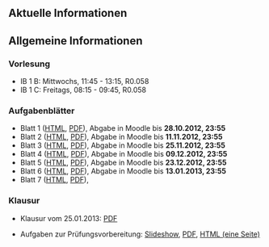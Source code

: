 ## Aktuelle Informationen

## Allgemeine Informationen

### Vorlesung

-   IB 1 B: Mittwochs, 11:45 - 13:15, R0.058
-   IB 1 C: Freitags, 08:15 - 09:45, R0.058

### Aufgabenblätter

-   Blatt 1
    ([HTML](/docs/lectures/seiib/html/Blatt1.html),
    [PDF](/docs/lectures/seiib/pdf/Blatt1.pdf)),
    Abgabe in Moodle bis **28.10.2012, 23:55**
-   Blatt 2
    ([HTML](/docs/lectures/seiib/html/Blatt2.html),
    [PDF](/docs/lectures/seiib/pdf/Blatt2.pdf)),
    Abgabe in Moodle bis **11.11.2012, 23:55**
-   Blatt 3
    ([HTML](/docs/lectures/seiib/html/Blatt3.html),
    [PDF](/docs/lectures/seiib/pdf/Blatt3.pdf)),
    Abgabe in Moodle bis **25.11.2012, 23:55**
-   Blatt 4
    ([HTML](/docs/lectures/seiib/html/Blatt4.html),
    [PDF](/docs/lectures/seiib/pdf/Blatt4.pdf)),
    Abgabe in Moodle bis **09.12.2012, 23:55**
-   Blatt 5
    ([HTML](/docs/lectures/seiib/html/Blatt5.html),
    [PDF](/docs/lectures/seiib/pdf/Blatt5.pdf)),
    Abgabe in Moodle bis **23.12.2012, 23:55**
-   Blatt 6
    ([HTML](/docs/lectures/seiib/html/Blatt6.html),
    [PDF](/docs/lectures/seiib/pdf/Blatt6.pdf)),
    Abgabe in Moodle bis **13.01.2013, 23:55**
-   Blatt 7
    ([HTML](/docs/lectures/seiib/html/Blatt7.html),
    [PDF](/docs/lectures/seiib/pdf/Blatt7.pdf)),

### Klausur

-   Klausur vom 25.01.2013: [PDF](/docs/lectures/seiib/pdf/KlausurWS2012.pdf)

-   Aufgaben zur Prüfungsvorbereitung:
    [Slideshow](/docs/lectures/seiib/presentation/Aufgaben.html),
    [PDF](/docs/lectures/seiib/pdf/Aufgaben.pdf),
    [HTML (eine Seite)](/docs/lectures/seiib/html/Aufgaben.html)

